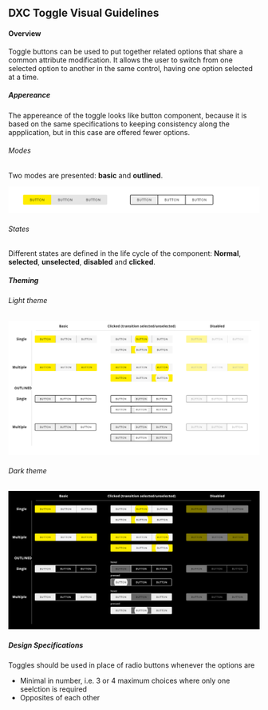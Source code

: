
## DXC Toggle Visual Guidelines

#### Overview

Toggle buttons can be used to put together related options that share a common attribute modification.
It allows the user to switch from one selected option to another in the same control, having one option selected at a time. 


##### *Appereance*

The appereance of the toggle looks like button component, because it is based on the same specifications to keeping consistency along the appplication, but in this case are offered fewer options.

###### Modes

Two modes are presented: __basic__ and __outlined__.
<div> <img src="images/toggle_modes.png"/></div>

###### States

Different states are defined in the life cycle of the component:
__Normal__, __selected__, __unselected__, __disabled__ and __clicked__.


##### *Theming*

###### Light theme

<div> <img src="images/toggle_light.png"/></div>

###### Dark theme

<div> <img src="images/toggle_dark.png"/></div>

##### *Design Specifications*

Toggles should be used in place of radio buttons whenever the options are
- Minimal in number, i.e. 3 or 4 maximum choices where only one seelction is required
- Opposites of each other